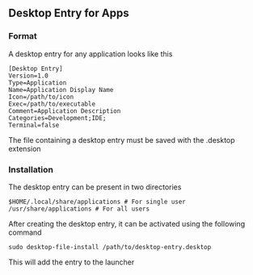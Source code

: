 ## Desktop Entry for Apps

### Format

A desktop entry for any application looks like this

	[Desktop Entry]
	Version=1.0
	Type=Application
	Name=Application Display Name
	Icon=/path/to/icon
	Exec=/path/to/executable
	Comment=Application Description
	Categories=Development;IDE;
	Terminal=false

The file containing a desktop entry must be saved with the .desktop extension

### Installation

The desktop entry can be present in two directories

	$HOME/.local/share/applications # For single user
	/usr/share/applications # For all users

After creating the desktop entry, it can be activated using the following
command

	sudo desktop-file-install /path/to/desktop-entry.desktop

This will add the entry to the launcher
